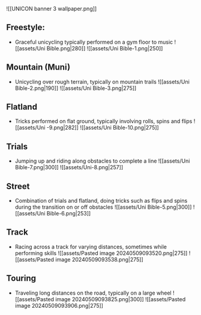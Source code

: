 ![[UNICON banner 3 wallpaper.png]]
## Freestyle: 
- Graceful unicycling typically performed on a gym floor to music
	 ![[assets/Uni Bible.png|280]] ![[assets/Uni Bible-1.png|250]]

## Mountain (Muni)
- Unicycling over rough terrain, typically on mountain trails
	![[assets/Uni Bible-2.png|190]] ![[assets/Uni Bible-3.png|275]]
	
## Flatland
- Tricks performed on flat ground, typically involving rolls, spins and flips
	![[assets/Uni -9.png|282]] ![[assets/Uni Bible-10.png|275]]

## Trials
- Jumping up and riding along obstacles to complete a line
	![[assets/Uni Bible-7.png|300]] ![[assets/Uni-8.png|257]]

## Street
- Combination of trials and flatland, doing tricks such as flips and spins during the transition on or off obstacles
	![[assets/Uni Bible-5.png|300]] ![[assets/Uni Bible-6.png|253]]

## Track
-  Racing across a track for varying distances, sometimes while performing skills
	![[assets/Pasted image 20240509093520.png|275]] ![[assets/Pasted image 20240509093538.png|275]]

## Touring
-   Traveling long distances on the road, typically on a large wheel
	![[assets/Pasted image 20240509093825.png|300]] ![[assets/Pasted image 20240509093906.png|275]]